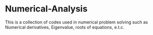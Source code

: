 # Numerical-Analysis
This is a collection of codes used in numerical problem solving such as Numerical derivatives, Eigenvalue, roots of equations, e.t.c.
